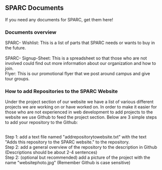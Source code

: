 ## SPARC Documents

If you need any documents for SPARC, get them here!
<h3>Documents overview</h3>
SPARC- Wishlist: This is a list of parts that SPARC needs or wants to buy in the future.</br></br>
SPARC- Signup-Sheet: This is a spreadsheet so that those who are not involved could find out more information about our organization and how to join.</br>
Flyer: This is our promotional flyer that we post around campus and give tour groups.</br>

<h3>How to add Repositories to the SPARC Website</h3>
Under the project section of our website we have a list of various different projects we are working on or have worked on.  In order to make it easier for those who are not experienced in web development to add projects to the website we use Github to feed the project section.  Below are 3 simple steps to add your repository to the Github:</br></br>

Step 1: add a text file named "addrepositorytowebsite.txt" with the text "Adds this repository to the SPARC website." to the repository.</br>
Step 2: add a general overview of the repository to the description in Github (Descriptions should be about 2-4 sentences)</br>
Step 2: (optional but recommended) add a picture of the project with the name "websitephoto.jpg" (Remember Github is case sensitive)</br>
